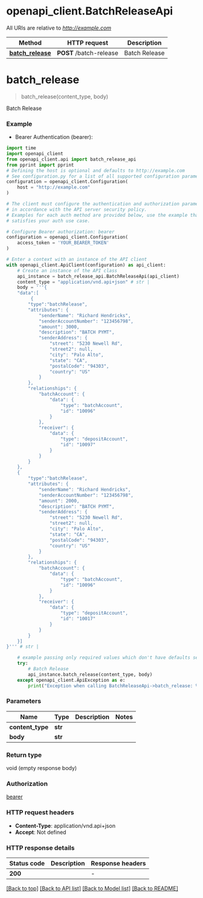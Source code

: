 # openapi_client.BatchReleaseApi

All URIs are relative to *http://example.com*

Method | HTTP request | Description
------------- | ------------- | -------------
[**batch_release**](BatchReleaseApi.md#batch_release) | **POST** /batch-release | Batch Release


# **batch_release**
> batch_release(content_type, body)

Batch Release

### Example

* Bearer Authentication (bearer):
```python
import time
import openapi_client
from openapi_client.api import batch_release_api
from pprint import pprint
# Defining the host is optional and defaults to http://example.com
# See configuration.py for a list of all supported configuration parameters.
configuration = openapi_client.Configuration(
    host = "http://example.com"
)

# The client must configure the authentication and authorization parameters
# in accordance with the API server security policy.
# Examples for each auth method are provided below, use the example that
# satisfies your auth use case.

# Configure Bearer authorization: bearer
configuration = openapi_client.Configuration(
    access_token = 'YOUR_BEARER_TOKEN'
)

# Enter a context with an instance of the API client
with openapi_client.ApiClient(configuration) as api_client:
    # Create an instance of the API class
    api_instance = batch_release_api.BatchReleaseApi(api_client)
    content_type = "application/vnd.api+json" # str | 
    body = '''{
 	"data":[
         {
		"type":"batchRelease",
		"attributes": {
            "senderName": "Richard Hendricks",
            "senderAccountNumber": "123456798",
            "amount": 3000,
            "description": "BATCH PYMT",
            "senderAddress": {
                "street": "5230 Newell Rd",
                "street2": null,
                "city": "Palo Alto",
                "state": "CA",
                "postalCode": "94303",
                "country": "US"
            }
		},
		"relationships": {
            "batchAccount": {
                "data": {
                    "type": "batchAccount",
                    "id": "10096"
                }
			},
			"receiver": {
				"data": {
					"type": "depositAccount",
					"id": "10097"
				}
			}
		}
	},
    {
		"type":"batchRelease",
		"attributes": {
            "senderName": "Richard Hendricks",
            "senderAccountNumber": "123456798",
            "amount": 2000,
            "description": "BATCH PYMT",
            "senderAddress": {
                "street": "5230 Newell Rd",
                "street2": null,
                "city": "Palo Alto",
                "state": "CA",
                "postalCode": "94303",
                "country": "US"
            }
		},
		"relationships": {
            "batchAccount": {
                "data": {
                    "type": "batchAccount",
                    "id": "10096"
                }
			},
			"receiver": {
				"data": {
					"type": "depositAccount",
					"id": "10017"
				}
			}
		}
	}]  
}''' # str | 

    # example passing only required values which don't have defaults set
    try:
        # Batch Release
        api_instance.batch_release(content_type, body)
    except openapi_client.ApiException as e:
        print("Exception when calling BatchReleaseApi->batch_release: %s\n" % e)
```


### Parameters

Name | Type | Description  | Notes
------------- | ------------- | ------------- | -------------
 **content_type** | **str**|  |
 **body** | **str**|  |

### Return type

void (empty response body)

### Authorization

[bearer](../README.md#bearer)

### HTTP request headers

 - **Content-Type**: application/vnd.api+json
 - **Accept**: Not defined


### HTTP response details
| Status code | Description | Response headers |
|-------------|-------------|------------------|
**200** |  |  -  |

[[Back to top]](#) [[Back to API list]](../README.md#documentation-for-api-endpoints) [[Back to Model list]](../README.md#documentation-for-models) [[Back to README]](../README.md)

